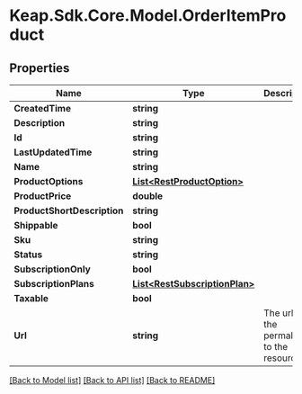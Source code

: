 # Keap.Sdk.Core.Model.OrderItemProduct

## Properties

Name | Type | Description | Notes
------------ | ------------- | ------------- | -------------
**CreatedTime** | **string** |  | [optional] 
**Description** | **string** |  | [optional] 
**Id** | **string** |  | [optional] 
**LastUpdatedTime** | **string** |  | [optional] 
**Name** | **string** |  | [optional] 
**ProductOptions** | [**List&lt;RestProductOption&gt;**](RestProductOption.md) |  | [optional] 
**ProductPrice** | **double** |  | [optional] 
**ProductShortDescription** | **string** |  | [optional] 
**Shippable** | **bool** |  | [optional] 
**Sku** | **string** |  | [optional] 
**Status** | **string** |  | [optional] 
**SubscriptionOnly** | **bool** |  | [optional] 
**SubscriptionPlans** | [**List&lt;RestSubscriptionPlan&gt;**](RestSubscriptionPlan.md) |  | [optional] 
**Taxable** | **bool** |  | [optional] 
**Url** | **string** | The url is the permalink to the resource | [optional] 

[[Back to Model list]](../README.md#documentation-for-models) [[Back to API list]](../README.md#documentation-for-api-endpoints) [[Back to README]](../README.md)

